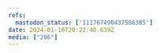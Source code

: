 ```yaml
---
refs:
  mastodon_status: ['111767490437586385']
date: 2024-01-16T20:22:40.639Z
media: ["206"]
---
```



